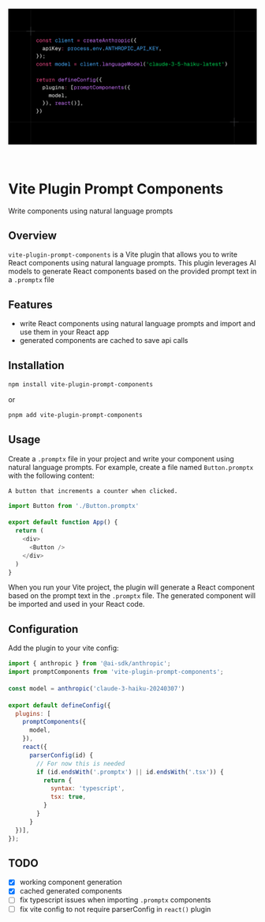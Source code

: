 <p align="center">
	<img width="640" src="https://github.com/jhsu/vite-plugin-prompt-components/blob/main/usage.png?raw=true" alt="Vite Plugin Prompt Component usage">
</p>
<br/>

# Vite Plugin Prompt Components

Write components using natural language prompts

## Overview

`vite-plugin-prompt-components` is a Vite plugin that allows you to write React components using natural language prompts. This plugin leverages AI models to generate React components based on the provided prompt text in a `.promptx` file

## Features

- write React components using natural language prompts and import and use them in your React app
- generated components are cached to save api calls

## Installation

```bash
npm install vite-plugin-prompt-components
```

or

```bash
pnpm add vite-plugin-prompt-components
```

## Usage

Create a `.promptx` file in your project and write your component using natural language prompts. For example, create a file named `Button.promptx` with the following content:

```plaintext
A button that increments a counter when clicked.
```

```typescript
import Button from './Button.promptx'

export default function App() {
  return (
    <div>
      <Button />
    </div>
  )
}
```

When you run your Vite project, the plugin will generate a React component based on the prompt text in the `.promptx` file. The generated component will be imported and used in your React code.

## Configuration

Add the plugin to your vite config:

```javascript
import { anthropic } from '@ai-sdk/anthropic';
import promptComponents from 'vite-plugin-prompt-components';

const model = anthropic('claude-3-haiku-20240307')

export default defineConfig({
  plugins: [
    promptComponents({
      model,
    }),
    react({
      parserConfig(id) {
        // For now this is needed
        if (id.endsWith('.promptx') || id.endsWith('.tsx')) {
          return {
            syntax: 'typescript',
            tsx: true,
          }
        }
      }
  })],
});
```

## TODO

- [x] working component generation
- [x] cached generated components
- [ ] fix typescript issues when importing `.promptx` components
- [ ] fix vite config to not require parserConfig in `react()` plugin